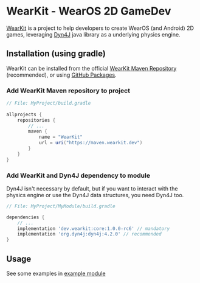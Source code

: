 WearKit - WearOS 2D GameDev
=====================================
[WearKit](https://wearkit.dev) is a project to help developers to create
WearOS (and Android) 2D games, leveraging [Dyn4J](https://dyn4j.org) java
library as a underlying physics engine.

## Installation (using gradle)
WearKit can be installed from the official
[WearKit Maven Repository](https://maven.wearkit.dev) (recommended),
or using [GitHub Packages](https://github.com/TocappGames/wearkit/packages).

### Add WearKit Maven repository to project

```gradle
// File: MyProject/build.gradle
    
allprojects {
    repositories {
        // ...
        maven {
            name = "WearKit"
            url = uri("https://maven.wearkit.dev")
        }
    }
}
```

### Add WearKit and Dyn4J dependency to module
Dyn4J isn't necessary by default, but if you want to interact with the
physics engine or use the Dyn4J data structures, you need Dyn4J too.

```gradle
// File: MyProject/MyModule/build.gradle

dependencies {
    // ...
    implementation 'dev.wearkit:core:1.0.0-rc6' // mandatory
    implementation 'org.dyn4j:dyn4j:4.2.0' // recommended
}
```

## Usage
See some examples in [example module](https://github.com/TocappGames/wearkit/tree/main/example/src/main/java/dev/wearkit/example)